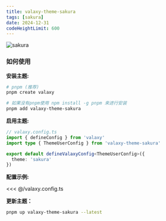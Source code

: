 ```yaml
---
title: valaxy-theme-sakura
tags: [sakura]
date: 2024-12-31
codeHeightLimit: 600
---
```


![sakura](https://valaxy-theme-sakura.s3.bitiful.net/demo/2024-09-29.png 'valaxy-theme-sakura')

### 如何使用

**安装主题:**

```bash
# pnpm (推荐)
pnpm create valaxy

# 如果没有pnpm使用 npm install -g pnpm 来进行安装
pnpm add valaxy-theme-sakura
```

**启用主题:**

```ts
// valaxy.config.ts
import { defineConfig } from 'valaxy'
import type { ThemeUserConfig } from 'valaxy-theme-sakura'

export default defineValaxyConfig<ThemeUserConfig>({
  theme: 'sakura'
})
```

**配置示例:**

<<< @/valaxy.config.ts

**更新主题：**

```bash
pnpm up valaxy-theme-sakura --latest
```
